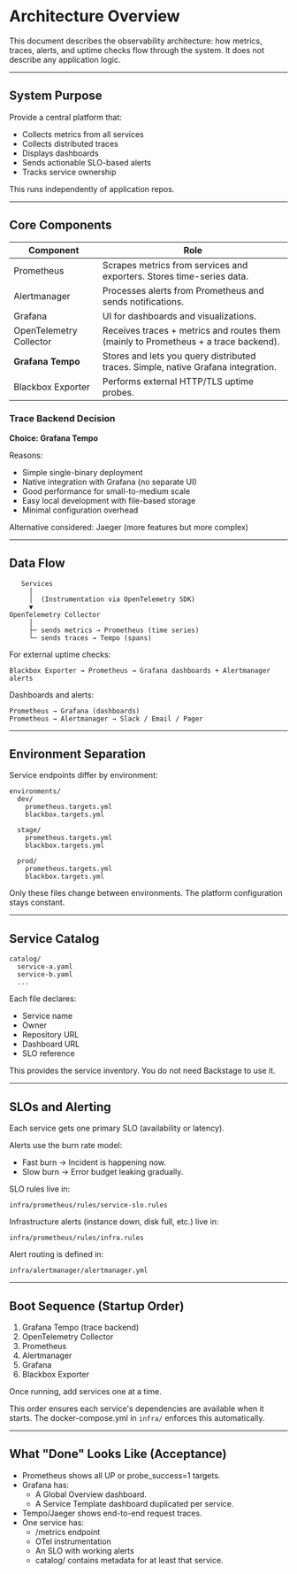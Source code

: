 # Architecture Overview

This document describes the observability architecture: how metrics, traces, alerts, and uptime checks flow through the system.
It does not describe any application logic.

---

## System Purpose

Provide a central platform that:

- Collects metrics from all services
- Collects distributed traces
- Displays dashboards
- Sends actionable SLO-based alerts
- Tracks service ownership

This runs independently of application repos.

---

## Core Components

| Component | Role |
|-----------|------|
| Prometheus | Scrapes metrics from services and exporters. Stores time-series data. |
| Alertmanager | Processes alerts from Prometheus and sends notifications. |
| Grafana | UI for dashboards and visualizations. |
| OpenTelemetry Collector | Receives traces + metrics and routes them (mainly to Prometheus + a trace backend). |
| **Grafana Tempo** | Stores and lets you query distributed traces. Simple, native Grafana integration. |
| Blackbox Exporter | Performs external HTTP/TLS uptime probes. |

### Trace Backend Decision

**Choice: Grafana Tempo**

Reasons:
- Simple single-binary deployment
- Native integration with Grafana (no separate UI)
- Good performance for small-to-medium scale
- Easy local development with file-based storage
- Minimal configuration overhead

Alternative considered: Jaeger (more features but more complex)

---

## Data Flow

```text
   Services
     │
     │  (Instrumentation via OpenTelemetry SDK)
     ▼
OpenTelemetry Collector
     │
     ├─ sends metrics → Prometheus (time series)
     └─ sends traces → Tempo (spans)
```

For external uptime checks:

```text
Blackbox Exporter → Prometheus → Grafana dashboards + Alertmanager alerts
```

Dashboards and alerts:

```text
Prometheus → Grafana (dashboards)
Prometheus → Alertmanager → Slack / Email / Pager
```

---

## Environment Separation

Service endpoints differ by environment:

```text
environments/
  dev/
    prometheus.targets.yml
    blackbox.targets.yml

  stage/
    prometheus.targets.yml
    blackbox.targets.yml

  prod/
    prometheus.targets.yml
    blackbox.targets.yml
```

Only these files change between environments.
The platform configuration stays constant.

---

## Service Catalog

```text
catalog/
  service-a.yaml
  service-b.yaml
  ...
```

Each file declares:

- Service name
- Owner
- Repository URL
- Dashboard URL
- SLO reference

This provides the service inventory.
You do not need Backstage to use it.

---

## SLOs and Alerting

Each service gets one primary SLO (availability or latency).

Alerts use the burn rate model:

- Fast burn → Incident is happening now.
- Slow burn → Error budget leaking gradually.

SLO rules live in:

```text
infra/prometheus/rules/service-slo.rules
```

Infrastructure alerts (instance down, disk full, etc.) live in:

```text
infra/prometheus/rules/infra.rules
```

Alert routing is defined in:

```text
infra/alertmanager/alertmanager.yml
```

---

## Boot Sequence (Startup Order)

1. Grafana Tempo (trace backend)
2. OpenTelemetry Collector
3. Prometheus
4. Alertmanager
5. Grafana
6. Blackbox Exporter

Once running, add services one at a time.

This order ensures each service's dependencies are available when it starts.
The docker-compose.yml in `infra/` enforces this automatically.

---

## What "Done" Looks Like (Acceptance)

- Prometheus shows all UP or probe_success=1 targets.
- Grafana has:
  - A Global Overview dashboard.
  - A Service Template dashboard duplicated per service.
- Tempo/Jaeger shows end-to-end request traces.
- One service has:
  - /metrics endpoint
  - OTel instrumentation
  - An SLO with working alerts
  - catalog/ contains metadata for at least that service.
